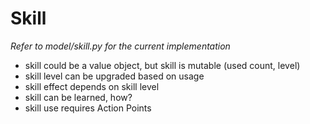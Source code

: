 # Skill

*Refer to model/skill.py for the current implementation*

* skill could be a value object, but skill is mutable (used count, level)
* skill level can be upgraded based on usage
* skill effect depends on skill level
* skill can be learned, how?
* skill use requires Action Points
